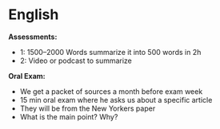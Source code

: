 # English

**Assessments:**

- 1: 1500–2000 Words summarize it into 500 words in 2h
- 2: Video or podcast to summarize


**Oral Exam:**

- We get a packet of sources a month before exam week
- 15 min oral exam where he asks us about a specific article
- They will be from the New Yorkers paper
- What is the main point? Why?





























